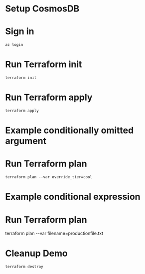 # Setup CosmosDB 

# Sign in
```
az login
```

# Run Terraform init
```
terraform init
```

# Run Terraform apply
```
terraform apply
```

# Example conditionally omitted argument
# Run Terraform plan
```
terraform plan --var override_tier=cool
```

# Example conditional expression
# Run Terraform plan
terraform plan --var filename=productionfile.txt

# Cleanup Demo
```
terraform destroy
```
